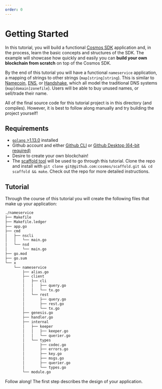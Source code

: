 ```yaml
---
order: 0
---
```


# Getting Started

In this tutorial, you will build a functional [Cosmos SDK](https://github.com/cosmos/cosmos-sdk/) application and, in the process, learn the basic concepts and structures of the SDK. The example will showcase how quickly and easily you can **build your own blockchain from scratch** on top of the Cosmos SDK.

By the end of this tutorial you will have a functional `nameservice` application, a mapping of strings to other strings (`map[string]string`). This is similar to [Namecoin](https://namecoin.org/), [ENS](https://ens.domains/), or [Handshake](https://handshake.org/), which all model the traditional DNS systems (`map[domain]zonefile`). Users will be able to buy unused names, or sell/trade their name.

All of the final source code for this tutorial project is in this directory (and compiles). However, it is best to follow along manually and try building the project yourself!

## Requirements

- [`golang` >1.13.0](https://golang.org/doc/install) installed
- Github account and either [Github CLI](https://hub.github.com/) or [Github Desktop (64-bit required)](https://help.github.com/en/desktop/getting-started-with-github-desktop/installing-github-desktop)
- Desire to create your own blockchain!
- The [scaffold tool](https://github.com/cosmos/scaffold) will be used to go through this tutorial. Clone the repo and install with `git clone git@github.com:cosmos/scaffold.git && cd scaffold && make`. Check out the repo for more detailed instructions.

## Tutorial

Through the course of this tutorial you will create the following files that make up your application:

```bash
./nameservice
├── Makefile
├── Makefile.ledger
├── app.go
├── cmd
│   ├── nscli
│   │   └── main.go
│   └── nsd
│       └── main.go
├── go.mod
├── go.sum
└── x
    └── nameservice
        ├── alias.go
        ├── client
        │   ├── cli
        │   │   ├── query.go
        │   │   └── tx.go
        │   └── rest
        │       ├── query.go
        │       ├── rest.go
        │       └── tx.go
        ├── genesis.go
        ├── handler.go
        ├── internal
        │   ├── keeper
        │   │   ├── keeper.go
        │   │   └── querier.go
        │   └── types
        │       ├── codec.go
        │       ├── errors.go
        │       ├── key.go
        │       ├── msgs.go
        │       ├── querier.go
        │       └── types.go
        └── module.go
```

Follow along! The first step describes the design of your application.

